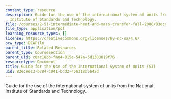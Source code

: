 ```yaml
---
content_type: resource
description: Guide for the use of the international system of units from the National
  Institute of Standards and Technology.
file: /courses/2-51-intermediate-heat-and-mass-transfer-fall-2008/83eceec3b784c041bdd2456318d5b42d_sp811.pdf
file_type: application/pdf
learning_resource_types: []
license: https://creativecommons.org/licenses/by-nc-sa/4.0/
ocw_type: OCWFile
parent_title: Related Resources
parent_type: CourseSection
parent_uid: c0ac18bb-fa04-015e-547a-5d1303819f76
resourcetype: Document
title: Guide for the Use of the International System of Units (SI)
uid: 83eceec3-b784-c041-bdd2-456318d5b42d
---
```

Guide for the use of the international system of units from the National Institute of Standards and Technology.